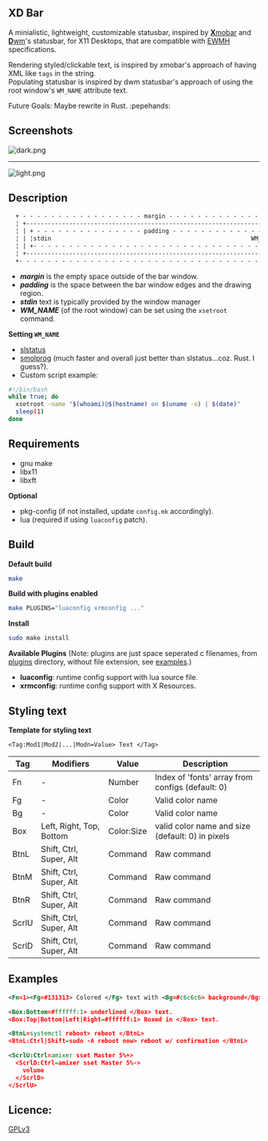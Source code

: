 XD Bar
------
A minialistic, lightweight, customizable statusbar, inspired by [**X**mobar](https://xmobar.org/) and [**D**wm](https://dwm.suckless.org/)'s statusbar, for X11 Desktops, that are compatible with
[EWMH](https://specifications.freedesktop.org/wm-spec/latest/) specifications.

Rendering styled/clickable text, is inspired by xmobar's approach of having XML like `tags` in the string.  
Populating statusbar is inspired by dwm statusbar's approach of using the root window's `WM_NAME` attribute text.

Future Goals: Maybe rewrite in Rust. :pepehands:

Screenshots
-----------
![dark.png](https://raw.githubusercontent.com/lycuid/xdbar/master/screenshots/dark.png)

----

![light.png](https://raw.githubusercontent.com/lycuid/xdbar/master/screenshots/light.png)

Description
-----------
```txt
  + - - - - - - - - - - - - - - - - - margin - - - - - - - - - - - - - - - - - +
  ¦ +------------------------------------------------------------------------+ ¦
  ¦ | + - - - - - - - - - - - - - - - padding - - - - - - - - - - - - - - -+ | ¦
  ¦ | ¦stdin                                                        WM_NAME¦ | ¦
  ¦ | +- - - - - - - - - - - - - - - - - - - - - - - - - - - - - - - - - - + | ¦
  ¦ +------------------------------------------------------------------------+ ¦
  +- - - - - - - - - - - - - - - - - - - - - - - - - - - - - - - - - - - - - - +
```
- ***margin*** is the empty space outside of the bar window.
- ***padding*** is the space between the bar window edges and the drawing region.
- ***stdin*** text is typically provided by the window manager
- ***WM_NAME*** (of the root window) can be set using the `xsetroot` command.

**Setting `WM_NAME`**
- [slstatus](https://tools.suckless.org/slstatus)
- [smolprog](https://github.com/lycuid/smolprog) (much faster and overall just better than slstatus...coz. Rust. I guess?).
- Custom script example:
```bash
#!/bin/bash
while true; do
  xsetroot -name "$(whoami)@$(hostname) on $(uname -o) | $(date)"
  sleep(1)
done
```
Requirements
------------
  - gnu make
  - libx11
  - libxft

**Optional**
  - pkg-config  (if not installed, update `config.mk` accordingly).
  - lua         (required if using `luaconfig` patch).

Build
-----
**Default build**
```sh
make
```
**Build with plugins enabled**
```sh
make PLUGINS="luaconfig xrmconfig ..."
```
**Install**
```sh
sudo make install
```

**Available Plugins** 
(Note: plugins are just space seperated c filenames, from [plugins](/src/xdbar/plugins/) directory, without file extension, see [examples](/examples).)

- **luaconfig**: runtime config support with lua source file.
- **xrmconfig**: runtime config support with X Resources.

Styling text
------------
**Template for styling text**
```text
<Tag:Mod1|Mod2|...|Modn=Value> Text </Tag>
```

| Tag     | Modifiers                 | Value       | Description                                       |
|---------|---------------------------|-------------|---------------------------------------------------|
| Fn      | -                         | Number      | Index of 'fonts' array from configs (default: 0)  |
| Fg      | -                         | Color       | Valid color name                                  |
| Bg      | -                         | Color       | Valid color name                                  |
| Box     | Left, Right, Top, Bottom  | Color:Size  | valid color name and size (default: 0) in pixels  |
| BtnL    | Shift, Ctrl, Super, Alt   | Command     | Raw command                                       |
| BtnM    | Shift, Ctrl, Super, Alt   | Command     | Raw command                                       |
| BtnR    | Shift, Ctrl, Super, Alt   | Command     | Raw command                                       |
| ScrlU   | Shift, Ctrl, Super, Alt   | Command     | Raw command                                       |
| ScrlD   | Shift, Ctrl, Super, Alt   | Command     | Raw command                                       |

Examples
--------
```xml
<Fn=1><Fg=#131313> Colored </Fg> text with <Bg=#c6c6c6> background</Bg></Fn>.
```
```xml
<Box:Bottom=#ffffff:1> underlined </Box> text.
<Box:Top|Bottom|Left|Right=#ffffff:1> Boxed in </Box> text.
```
```xml
<BtnL=systemctl reboot> reboot </BtnL>
<BtnL:Ctrl|Shift=sudo -A reboot now> reboot w/ confirmation </BtnL>
```
```xml
<ScrlU:Ctrl=amixer sset Master 5%+>
  <ScrlD:Ctrl=amixer sset Master 5%->
    volume
  </ScrlD>
</ScrlU>
```

Licence:
--------
[GPLv3](https://gnu.org/licenses/gpl.html)
